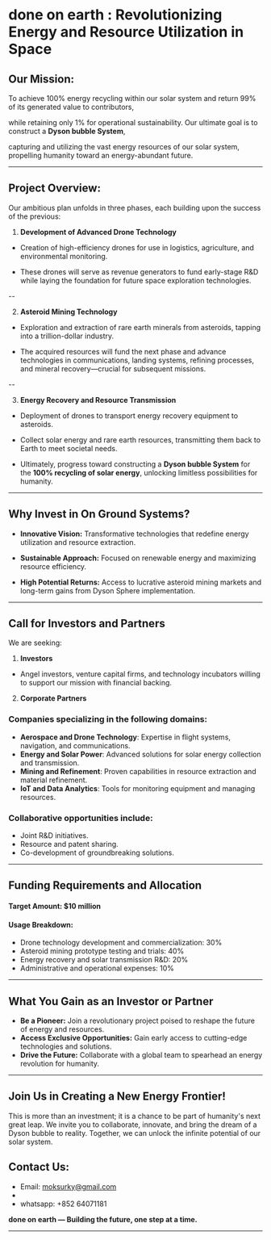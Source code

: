 
# **done on earth : Revolutionizing Energy and Resource Utilization in Space**  

## **Our Mission:**

  To achieve 100% energy recycling within our solar system and return 99% of its generated value to contributors,
  
  while retaining only 1% for operational sustainability. Our ultimate goal is to construct a **Dyson bubble System**, 
  
  capturing and utilizing the vast energy resources of our solar system, propelling humanity toward an energy-abundant future.

---

## **Project Overview:**  
  Our ambitious plan unfolds in three phases, each building upon the success of the previous:  

  1. **Development of Advanced Drone Technology**  

  - Creation of high-efficiency drones for use in logistics, agriculture, and environmental monitoring.  

  - These drones will serve as revenue generators to fund early-stage R&D while laying the foundation for future space exploration technologies.  

  --
  
  2. **Asteroid Mining Technology**  

  - Exploration and extraction of rare earth minerals from asteroids, tapping into a trillion-dollar industry.  

  - The acquired resources will fund the next phase and advance technologies in communications, landing systems, refining processes, and mineral recovery—crucial for subsequent missions.  

  --
  
  3. **Energy Recovery and Resource Transmission**  

  - Deployment of drones to transport energy recovery equipment to asteroids.  

  - Collect solar energy and rare earth resources, transmitting them back to Earth to meet societal needs.  

  - Ultimately, progress toward constructing a **Dyson bubble System** for the **100% recycling of solar energy**, unlocking limitless possibilities for humanity.  

---


## **Why Invest in On Ground Systems?**  

  - **Innovative Vision:** Transformative technologies that redefine energy utilization and resource extraction.  

  - **Sustainable Approach:** Focused on renewable energy and maximizing resource efficiency.  

  - **High Potential Returns:** Access to lucrative asteroid mining markets and long-term gains from Dyson Sphere implementation.  

---



## **Call for Investors and Partners**  
  We are seeking:  

  1. **Investors**
     
  - Angel investors, venture capital firms, and technology incubators willing to support our mission with financial backing.  

  2. **Corporate Partners**
     
  ### Companies specializing in the following domains:  
  
  - **Aerospace and Drone Technology**: Expertise in flight systems, navigation, and communications.  
  - **Energy and Solar Power**: Advanced solutions for solar energy collection and transmission.  
  - **Mining and Refinement**: Proven capabilities in resource extraction and material refinement.  
  - **IoT and Data Analytics**: Tools for monitoring equipment and managing resources.  

  ### Collaborative opportunities include:  
  
  - Joint R&D initiatives.      
  - Resource and patent sharing.  
  - Co-development of groundbreaking solutions.  

---

## **Funding Requirements and Allocation**  

  #### **Target Amount:** $10 million  

  #### **Usage Breakdown:**  
  
  - Drone technology development and commercialization: 30%  
  - Asteroid mining prototype testing and trials: 40%  
  - Energy recovery and solar transmission R&D: 20%  
  - Administrative and operational expenses: 10%  

---

## **What You Gain as an Investor or Partner**  

  - **Be a Pioneer:** Join a revolutionary project poised to reshape the future of energy and resources.  
  - **Access Exclusive Opportunities:** Gain early access to cutting-edge technologies and solutions.  
  - **Drive the Future:** Collaborate with a global team to spearhead an energy revolution for humanity.  

---

## **Join Us in Creating a New Energy Frontier!**  

  This is more than an investment; it is a chance to be part of humanity's next great leap. We invite you to collaborate, innovate, and bring the dream of a Dyson bubble to reality. Together, we can unlock the infinite potential of our solar system.  

## **Contact Us:**  

  - Email: moksurky@gmail.com
  - 
  - whatsapp: +852 64071181

**done on earth — Building the future, one step at a time.**  

---  
